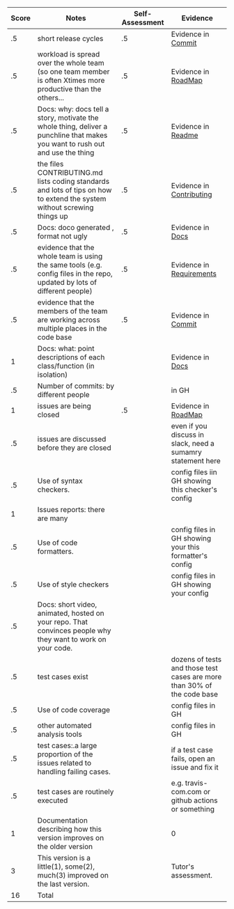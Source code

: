 Score|Notes| Self-Assessment| Evidence|
|-|-----|---------|--------|
|.5| short release cycles|.5|Evidence in [Commit](https://github.com/anshulp2912/cheapBuy/commits/main)|
|.5| workload is spread over the whole team (so one team member is often Xtimes more productive than the others...|.5|Evidence in [RoadMap](https://github.com/anshulp2912/cheapBuy/projects/1)|
|.5|Docs: why: docs tell a story, motivate the whole thing, deliver a punchline that makes you want to rush out and use the thing |.5| Evidence in [Readme](https://github.com/anshulp2912/cheapBuy/blob/main/README.md) |
|.5|the files CONTRIBUTING.md lists coding standards and lots of tips on how to extend the system without screwing things up  |.5 | Evidence in [Contributing](https://github.com/anshulp2912/cheapBuy/blob/main/CONTRIBUTING.md)|
|.5|Docs: doco generated , format not ugly  |.5| Evidence in [Docs](https://github.com/anshulp2912/cheapBuy/tree/main/docs)|
|.5|evidence that the whole team is using the same tools (e.g. config files in the repo, updated by lots of different people) |.5| Evidence in [Requirements](https://github.com/anshulp2912/cheapBuy/blob/main/requirements.txt)|
|.5|evidence that the members of the team are working across multiple places in the code base |.5 |Evidence in [Commit](https://github.com/rohan22shah/cheapBuy/commits/main)|
|1|Docs: what: point descriptions of each class/function (in isolation)  || Evidence in [Docs](https://github.com/rohan22shah/cheapBuy/tree/main/docs)|
|.5|Number of commits: by different people  || in GH|
|1|issues are being closed |.5| Evidence in [RoadMap](https://github.com/rohan22shah/cheapBuy/projects/1)|
|.5|issues are discussed before they are closed || even if you discuss in slack, need a sumamry statement here|
|.5|Use of syntax checkers. || config files iin GH showing this checker's config|
|1|Issues reports: there are many  || |
|.5|Use of code formatters. || config files in GH showing your this formatter's config|
|.5|Use of style checkers || config files in GH showing your config|
|.5|Docs: short video, animated, hosted on your repo. That convinces people why they want to work on your code. || |
|.5|test cases exist  || dozens of tests and those test cases are more than 30% of the code base|
|.5|Use of code coverage  || config files in GH|
|.5|other automated analysis tools  || config files in GH|
|.5|test cases:.a large proportion of the issues related to handling failing cases. || if a test case fails, open an issue and fix it|
|.5|test cases are routinely executed || e.g. travis-com.com or github actions or something|
|1|Documentation describing how this version improves on the older version|| 0|
|3|This version is a little(1), some(2), much(3) improved on the last version.|| Tutor's assessment.|
|16| Total|
